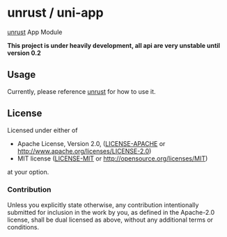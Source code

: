 # unrust / uni-app

[unrust](https://github.com/unrust/unrust) App Module

**This project is under heavily development, all api are very unstable until version 0.2**

## Usage 

Currently, please reference [unrust](https://github.com/unrust/unrust) for how to use it.

## License

Licensed under either of

 * Apache License, Version 2.0, ([LICENSE-APACHE](LICENSE-APACHE) or http://www.apache.org/licenses/LICENSE-2.0)
 * MIT license ([LICENSE-MIT](LICENSE-MIT) or http://opensource.org/licenses/MIT)

at your option.

### Contribution

Unless you explicitly state otherwise, any contribution intentionally submitted
for inclusion in the work by you, as defined in the Apache-2.0 license, shall be dual licensed as above, without any
additional terms or conditions.
